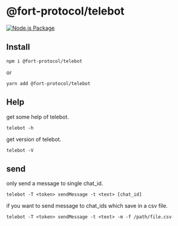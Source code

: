 # @fort-protocol/telebot

[![Node.js Package](https://github.com/FORT-Protocol/telebot/actions/workflows/npm-publish.yml/badge.svg)](https://github.com/FORT-Protocol/telebot/actions/workflows/npm-publish.yml)

## Install

```shell
npm i @fort-protocol/telebot
```

or

```shell
yarn add @fort-protocol/telebot
```

## Help

get some help of telebot.

```shell
telebot -h
```

get version of telebot.

```shell
telebot -V
```

## send

only send a message to single chat_id.

```shell
telebot -T <token> sendMessage -t <text> [chat_id]
```

if you want to send message to chat_ids which save in a csv file.

```shell
telebot -T <token> sendMessage -t <text> -m -f /path/file.csv
```

